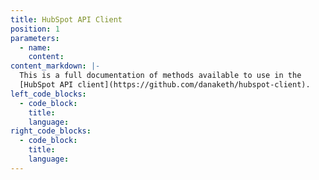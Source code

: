 ```yaml
---
title: HubSpot API Client
position: 1
parameters:
  - name:
    content:
content_markdown: |-
  This is a full documentation of methods available to use in the
  [HubSpot API client](https://github.com/danaketh/hubspot-client). 
left_code_blocks:
  - code_block:
    title:
    language:
right_code_blocks:
  - code_block:
    title:
    language:
---
```

